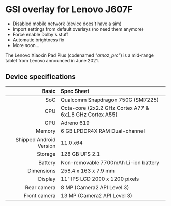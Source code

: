 # GSI overlay for Lenovo J607F

* Disabled mobile network (device does't have a sim)
* Import settings from default overlays (no need them anymore)
* Force enable Dolby's stuff
* Automatic brightness fix
* More soon...

The Lenovo Xiaoxin Pad Plus (codenamed _"arnoz_prc"_) is a mid-range tablet from Lenovo announced in June 2021.

## Device specifications

| Basic                   | Spec Sheet                                                                                                                     |
| -----------------------:|:------------------------------------------------------------------------------------------------------------------------------ |
| SoC                     | Qualcomm Snapdragon 750G (SM7225)                                                                                              |
| CPU                     | Octa-core (2x2.2 GHz Cortex A77 & 6x1.8 GHz Cortex A55)                                                                        |
| GPU                     | Adreno 619                                                                                                                     |
| Memory                  | 6 GB LPDDR4X RAM Dual-channel                                                                                                  |
| Shipped Android Version | 11.0 x64                                                                                                                       |
| Storage                 | 128 GB UFS 2.1                                                                                                                 |
| Battery                 | Non-removable 7700mAh Li-ion battery                                                                                           |
| Dimensions              | 258.4 x 163 x 7.9 mm                                                                                                           |
| Display                 | 11" IPS LCD 2000 x 1200 pixels                                                                                                 |
| Rear camera             | 8 MP (Camera2 API Level 3)                                                                                                     |
| Front camera            | 13 MP     (Camera2 API Level 3)                                                                                                |
